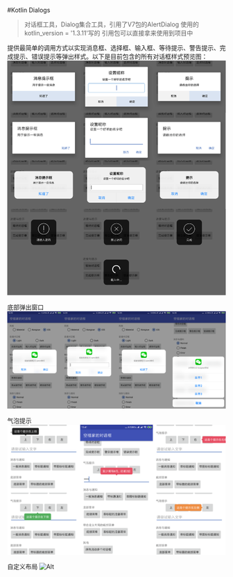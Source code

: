 #Kotlin Dialogs

> 对话框工具，Dialog集合工具，引用了V7包的AlertDialog   使用的 kotlin_version = '1.3.11'写的
引用包可以直接拿来使用到项目中

提供最简单的调用方式以实现消息框、选择框、输入框、等待提示、警告提示、完成提示、错误提示等弹出样式。以下是目前包含的所有对话框样式预览图：
![Alt](https://github.com/Jay-YaoJie/Dialogs/blob/master/diagram/Dialogs.png)

底部弹出窗口
![Alt](https://github.com/Jay-YaoJie/Dialogs/blob/master/diagram/BottomMenu.png)

气泡提示
![Alt](https://github.com/Jay-YaoJie/Dialogs/blob/master/diagram/Pop.png)

自定义布局
![Alt](https://github.com/Jay-YaoJie/KotlinDialogs/blob/master/diagram/img_custom_dialog.png)

